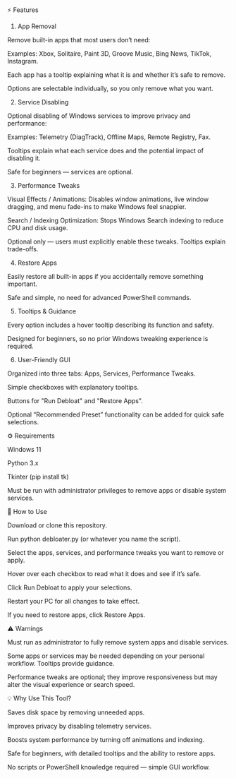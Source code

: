 ⚡ Features
1. App Removal

Remove built-in apps that most users don’t need:

Examples: Xbox, Solitaire, Paint 3D, Groove Music, Bing News, TikTok, Instagram.

Each app has a tooltip explaining what it is and whether it’s safe to remove.

Options are selectable individually, so you only remove what you want.

2. Service Disabling

Optional disabling of Windows services to improve privacy and performance:

Examples: Telemetry (DiagTrack), Offline Maps, Remote Registry, Fax.

Tooltips explain what each service does and the potential impact of disabling it.

Safe for beginners — services are optional.

3. Performance Tweaks

Visual Effects / Animations: Disables window animations, live window dragging, and menu fade-ins to make Windows feel snappier.

Search / Indexing Optimization: Stops Windows Search indexing to reduce CPU and disk usage.

Optional only — users must explicitly enable these tweaks. Tooltips explain trade-offs.

4. Restore Apps

Easily restore all built-in apps if you accidentally remove something important.

Safe and simple, no need for advanced PowerShell commands.

5. Tooltips & Guidance

Every option includes a hover tooltip describing its function and safety.

Designed for beginners, so no prior Windows tweaking experience is required.

6. User-Friendly GUI

Organized into three tabs: Apps, Services, Performance Tweaks.

Simple checkboxes with explanatory tooltips.

Buttons for "Run Debloat" and "Restore Apps".

Optional “Recommended Preset” functionality can be added for quick safe selections.



⚙️ Requirements

Windows 11

Python 3.x

Tkinter (pip install tk)

Must be run with administrator privileges to remove apps or disable system services.



🚀 How to Use

Download or clone this repository.

Run python debloater.py (or whatever you name the script).

Select the apps, services, and performance tweaks you want to remove or apply.

Hover over each checkbox to read what it does and see if it’s safe.

Click Run Debloat to apply your selections.

Restart your PC for all changes to take effect.

If you need to restore apps, click Restore Apps.



⚠️ Warnings

Must run as administrator to fully remove system apps and disable services.

Some apps or services may be needed depending on your personal workflow. Tooltips provide guidance.

Performance tweaks are optional; they improve responsiveness but may alter the visual experience or search speed.



💡 Why Use This Tool?

Saves disk space by removing unneeded apps.

Improves privacy by disabling telemetry services.

Boosts system performance by turning off animations and indexing.

Safe for beginners, with detailed tooltips and the ability to restore apps.

No scripts or PowerShell knowledge required — simple GUI workflow.


